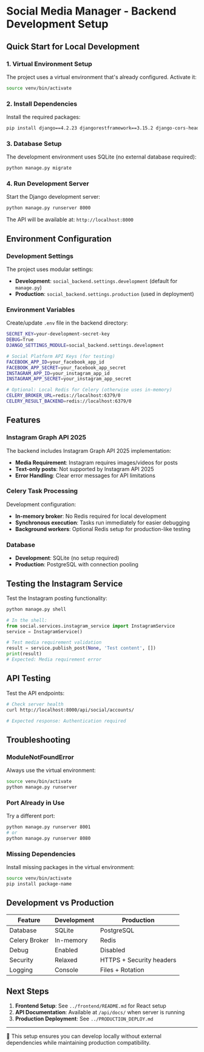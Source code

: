 # Social Media Manager - Backend Development Setup

## Quick Start for Local Development

### 1. Virtual Environment Setup

The project uses a virtual environment that's already configured. Activate it:

```bash
source venv/bin/activate
```

### 2. Install Dependencies

Install the required packages:

```bash
pip install django==4.2.23 djangorestframework==3.15.2 django-cors-headers==4.6.0 django-extensions==3.2.3 celery==5.3.6 redis==5.2.0 django-celery-beat==2.8.0 requests==2.32.3 python-decouple==3.8
```

### 3. Database Setup

The development environment uses SQLite (no external database required):

```bash
python manage.py migrate
```

### 4. Run Development Server

Start the Django development server:

```bash
python manage.py runserver 8000
```

The API will be available at: `http://localhost:8000`

## Environment Configuration

### Development Settings

The project uses modular settings:

- **Development**: `social_backend.settings.development` (default for `manage.py`)
- **Production**: `social_backend.settings.production` (used in deployment)

### Environment Variables

Create/update `.env` file in the backend directory:

```bash
SECRET_KEY=your-development-secret-key
DEBUG=True
DJANGO_SETTINGS_MODULE=social_backend.settings.development

# Social Platform API Keys (for testing)
FACEBOOK_APP_ID=your_facebook_app_id
FACEBOOK_APP_SECRET=your_facebook_app_secret
INSTAGRAM_APP_ID=your_instagram_app_id
INSTAGRAM_APP_SECRET=your_instagram_app_secret

# Optional: Local Redis for Celery (otherwise uses in-memory)
CELERY_BROKER_URL=redis://localhost:6379/0
CELERY_RESULT_BACKEND=redis://localhost:6379/0
```

## Features

### Instagram Graph API 2025

The backend includes Instagram Graph API 2025 implementation:

- **Media Requirement**: Instagram requires images/videos for posts
- **Text-only posts**: Not supported by Instagram API 2025
- **Error Handling**: Clear error messages for API limitations

### Celery Task Processing

Development configuration:

- **In-memory broker**: No Redis required for local development
- **Synchronous execution**: Tasks run immediately for easier debugging
- **Background workers**: Optional Redis setup for production-like testing

### Database

- **Development**: SQLite (no setup required)
- **Production**: PostgreSQL with connection pooling

## Testing the Instagram Service

Test the Instagram posting functionality:

```python
python manage.py shell

# In the shell:
from social.services.instagram_service import InstagramService
service = InstagramService()

# Test media requirement validation
result = service.publish_post(None, 'Test content', [])
print(result)
# Expected: Media requirement error
```

## API Testing

Test the API endpoints:

```bash
# Check server health
curl http://localhost:8000/api/social/accounts/

# Expected response: Authentication required
```

## Troubleshooting

### ModuleNotFoundError

Always use the virtual environment:

```bash
source venv/bin/activate
python manage.py runserver
```

### Port Already in Use

Try a different port:

```bash
python manage.py runserver 8001
# or
python manage.py runserver 8080
```

### Missing Dependencies

Install missing packages in the virtual environment:

```bash
source venv/bin/activate
pip install package-name
```

## Development vs Production

| Feature | Development | Production |
|---------|-------------|------------|
| Database | SQLite | PostgreSQL |
| Celery Broker | In-memory | Redis |
| Debug | Enabled | Disabled |
| Security | Relaxed | HTTPS + Security headers |
| Logging | Console | Files + Rotation |

## Next Steps

1. **Frontend Setup**: See `../frontend/README.md` for React setup
2. **API Documentation**: Available at `/api/docs/` when server is running
3. **Production Deployment**: See `../PRODUCTION_DEPLOY.md`

---

🤖 This setup ensures you can develop locally without external dependencies while maintaining production compatibility.
